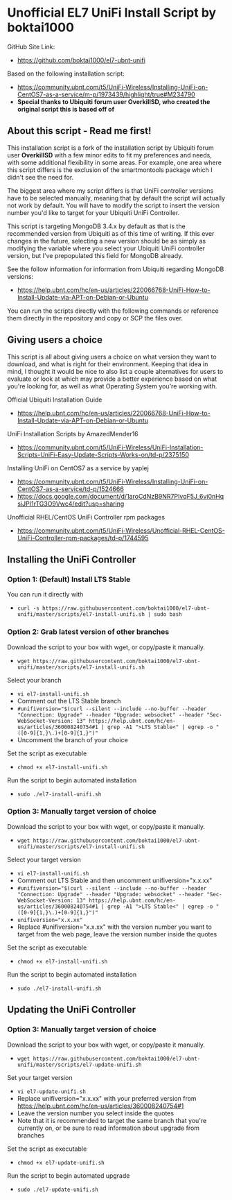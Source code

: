 # Unofficial EL7 UniFi Install Script by boktai1000
GitHub Site Link:
* https://github.com/boktai1000/el7-ubnt-unifi

Based on the following installation script:
* https://community.ubnt.com/t5/UniFi-Wireless/Installing-UniFi-on-CentOS7-as-a-service/m-p/1973439/highlight/true#M234790 
* **Special thanks to Ubiquiti forum user OverkillSD, who created the original script this is based off of** 

## About this script - Read me first!

This installation script is a fork of the installation script by Ubiquiti forum user **OverkillSD** with a few minor edits to fit my preferences and needs, with some additional flexibility in some areas. For example, one area where this script differs is the exclusion of the smartmontools package which I didn't see the need for.

The biggest area where my script differs is that UniFi controller versions have to be selected manually, meaning that by default the script will actually not work by default. You will have to modify the script to insert the version number you'd like to target for your Ubiquiti UniFi Controller.

This script is targeting MongoDB 3.4.x by default as that is the recommended version from Ubiquiti as of this time of writing. If this ever changes in the future, selecting a new version should be as simply as modifying the variable where you select your Ubiquiti UniFi controller version, but I've prepopulated this field for MongoDB already. 

See the follow information for information from Ubiquiti regarding MongoDB versions:
* https://help.ubnt.com/hc/en-us/articles/220066768-UniFi-How-to-Install-Update-via-APT-on-Debian-or-Ubuntu

You can run the scripts directly with the following commands or reference them directly in the repository and copy or SCP the files over.

## Giving users a choice

This script is all about giving users a choice on what version they want to download, and what is right for their environment. Keeping that idea in mind, I thought it would be nice to also list a couple alternatives for users to evaluate or look at which may provide a better experience based on what you're looking for, as well as what Operating System you're working with.

Official Ubiquiti Installation Guide
* https://help.ubnt.com/hc/en-us/articles/220066768-UniFi-How-to-Install-Update-via-APT-on-Debian-or-Ubuntu

UniFi Installation Scripts by AmazedMender16
* https://community.ubnt.com/t5/UniFi-Wireless/UniFi-Installation-Scripts-UniFi-Easy-Update-Scripts-Works-on/td-p/2375150

Installing UniFi on CentOS7 as a service by yaplej
* https://community.ubnt.com/t5/UniFi-Wireless/Installing-UniFi-on-CentOS7-as-a-service/td-p/1524666
* https://docs.google.com/document/d/1aroCdNzB9NR7PIvqF5J_6vi0nHqsiJPI1rTG3O9Vwc4/edit?usp=sharing 

Unofficial RHEL/CentOS UniFi Controller rpm packages
* https://community.ubnt.com/t5/UniFi-Wireless/Unofficial-RHEL-CentOS-UniFi-Controller-rpm-packages/td-p/1744595

## Installing the UniFi Controller

### Option 1: (Default) Install LTS Stable 
You can run it directly with
* `curl -s https://raw.githubusercontent.com/boktai1000/el7-ubnt-unifi/master/scripts/el7-install-unifi.sh | sudo bash`

### Option 2: Grab latest version of other branches
Download the script to your box with wget, or copy/paste it manually.
* `wget https://raw.githubusercontent.com/boktai1000/el7-ubnt-unifi/master/scripts/el7-install-unifi.sh`

Select your branch
* `vi el7-install-unifi.sh`
* Comment out the LTS Stable branch
* `#unifiversion="$(curl --silent --include --no-buffer --header "Connection: Upgrade" --header "Upgrade: websocket" --header "Sec-WebSocket-Version: 13" https://help.ubnt.com/hc/en-us/articles/360008240754#1 | grep -A1 ">LTS Stable<" | egrep -o "([0-9]{1,}\.)+[0-9]{1,}")"`
* Uncomment the branch of your choice

Set the script as executable
* `chmod +x el7-install-unifi.sh`

Run the script to begin automated installation
* `sudo ./el7-install-unifi.sh`


### Option 3: Manually target version of choice
Download the script to your box with wget, or copy/paste it manually.
* `wget https://raw.githubusercontent.com/boktai1000/el7-ubnt-unifi/master/scripts/el7-install-unifi.sh`

Select your target version
* `vi el7-install-unifi.sh`
* Comment out LTS Stable and then uncomment unifiversion="x.x.xx"
* `#unifiversion="$(curl --silent --include --no-buffer --header "Connection: Upgrade" --header "Upgrade: websocket" --header "Sec-WebSocket-Version: 13" https://help.ubnt.com/hc/en-us/articles/360008240754#1 | grep -A1 ">LTS Stable<" | egrep -o "([0-9]{1,}\.)+[0-9]{1,}")"`
* `unifiversion="x.x.xx"`
* Replace #unifiversion="x.x.xx" with the version number you want to target from the web page, leave the version number inside the quotes

Set the script as executable
* `chmod +x el7-install-unifi.sh`

Run the script to begin automated installation
* `sudo ./el7-install-unifi.sh`

## Updating the UniFi Controller

### Option 3: Manually target version of choice
Download the script to your box with wget, or copy/paste it manually.
* `wget https://raw.githubusercontent.com/boktai1000/el7-ubnt-unifi/master/scripts/el7-update-unifi.sh`

Set your target version
* `vi el7-update-unifi.sh`
* Replace unifiversion="x.x.xx" with your preferred version from https://help.ubnt.com/hc/en-us/articles/360008240754#1 
* Leave the version number you select inside the quotes
* Note that it is recommended to target the same branch that you're currently on, or be sure to read information about upgrade from branches

Set the script as executable
* `chmod +x el7-update-unifi.sh`

Run the script to begin automated upgrade
* `sudo ./el7-update-unifi.sh`
